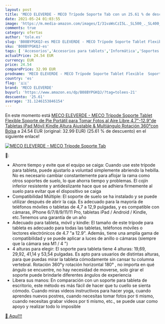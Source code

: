 ```yaml
---
layout: post
title: 'MECO ELEVERDE - MECO Trípode Soporte Tab con un 25.61 % de descuento'
date: 2021-05-24 01:03:55
image: 'https://m.media-amazon.com/images/I/31vaWsCzI5L._SL500_._SL400_.jpg'
comments: true
category: ofertas
author: 'tole.es'
slug: 'B08BYPGKQJ-es MECO ELEVERDE - MECO Trípode Soporte Tablet Flexible...'
sku: 'B08BYPGKQJ-es'
tags: [ 'Accesorios','Accesorios para tablets','Informática','Soportes para tablets','ipad','meco eleverde', ]
actualPrice: 24.54 EUR
currency: EUR
price: 24.54
comparePrice: 32.99 EUR
prodname: 'MECO ELEVERDE - MECO Trípode Soporte Tablet Flexible  Soporte de Pie Portátil para Tomar Fotos al Aire Libre  4.7"-12.9"de Tabletas  iPad  Móvil  Kindle   Altura Ajustable & Multiángulo   Rotación 360°con Bolsa'
country: 'es'
flag: '🇪🇸'
brand: 'MECO ELEVERDE'
buyurl: 'https://www.amazon.es/dp/B08BYPGKQJ/?tag=tolees-21'
descuento: '25.61'
average: '31.1246153846154'
---
```


En este momento está [MECO ELEVERDE - MECO Trípode Soporte Tablet Flexible  Soporte de Pie Portátil para Tomar Fotos al Aire Libre  4.7"-12.9"de Tabletas  iPad  Móvil  Kindle   Altura Ajustable & Multiángulo   Rotación 360°con Bolsa](https://www.amazon.es/dp/B08BYPGKQJ/?tag=tolees-21) a 24.54 EUR (original: 32.99 EUR) (25.61 %  de descuento) en el siguiente enlace!

[![MECO ELEVERDE - MECO Trípode Soporte Tab](https://m.media-amazon.com/images/I/31vaWsCzI5L._SL500_._SL400_.jpg)](https://www.amazon.es/dp/B08BYPGKQJ/?tag=tolees-21)

🔎:

- Ahorre tiempo y evite que el equipo se caiga: Cuando use este trípode para tableta, puede ajustarlo a voluntad simplemente abriendo la hebilla. No es necesario cambiar constantemente para aflojar la rama como otros soportes de suelo, lo que ahorra tiempo y problemas. El cojín inferior resistente y antideslizante hace que se adhiera firmemente al suelo para evitar que el dispositivo se caiga
- Compatibilidad Múltiple: El soporte de suelo se ha instalado y se puede utilizar después de abrir la caja. Es adecuado para la mayoría de teléfonos móviles o tabletas de 4,7 a 12,9 pulgadas, y es compatible con cámaras, iPhone 6/7/8/9/11/11 Pro, tabletas iPad / Android / Kindle, etc.Tenemos una garantía de un año
- Adecuado para tableta, móvil y kindle: El tamaño de este trípode para tableta es adecuado para todas las tabletas, teléfonos móviles o lectores electrónicos de 4.7 "a 12.9". Además, tiene una amplia gama de compatibilidad y se puede aplicar a luces de anillo o cámaras (siempre que la cámara sea M1 / 4 ")
- 4 alturas para elegir: El soporte para tableta tiene 4 alturas: 19,69, 29,92, 41,14 y 53,54 pulgadas. Es apto para usuarios de distintas alturas, para que puedas mirar la tableta cómodamente sin cansar tu columna vertebral. Rotación 360°y rotación horizontal 180° , no importa en qué ángulo se encuentre, no hay necesidad de moverse, solo girar el soporte puede brindarle diferentes ángulos de experiencia
- Libera sus manos: En comparación con un soporte para tableta de escritorio, este método es más fácil de hacer que tu cuello se sienta cómodo. Cuando miras videos instructivos para hacer yoga, cuando aprendes nuevos postres, cuando necesitas tomar fotos por ti mismo, cuando necesitas grabar videos por ti mismo, etc., se puede usar como apoyo y realizar todo lo imposible

[🛒 Aquí!!!](https://www.amazon.es/dp/B08BYPGKQJ/?tag=tolees-21)
